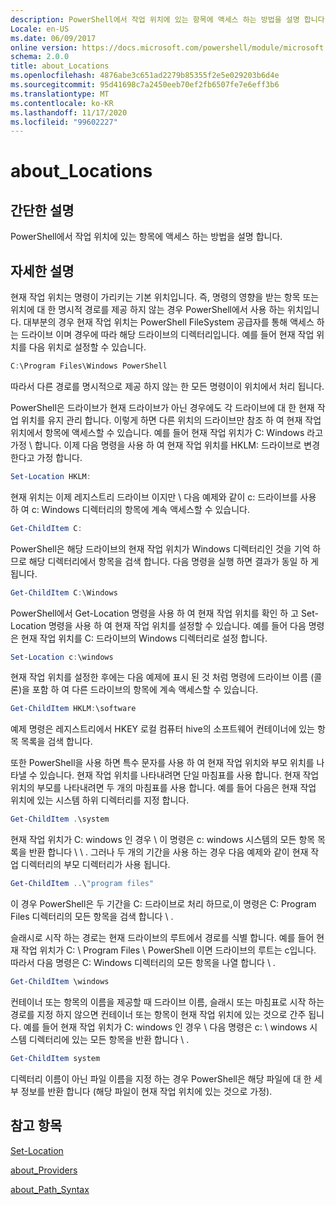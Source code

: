 ```yaml
---
description: PowerShell에서 작업 위치에 있는 항목에 액세스 하는 방법을 설명 합니다.
Locale: en-US
ms.date: 06/09/2017
online version: https://docs.microsoft.com/powershell/module/microsoft.powershell.core/about/about_locations?view=powershell-7.2&WT.mc_id=ps-gethelp
schema: 2.0.0
title: about_Locations
ms.openlocfilehash: 4876abe3c651ad2279b85355f2e5e029203b6d4e
ms.sourcegitcommit: 95d41698c7a2450eeb70ef2fb6507fe7e6eff3b6
ms.translationtype: MT
ms.contentlocale: ko-KR
ms.lasthandoff: 11/17/2020
ms.locfileid: "99602227"
---
```

# <a name="about_locations"></a>about_Locations

## <a name="short-description"></a>간단한 설명
PowerShell에서 작업 위치에 있는 항목에 액세스 하는 방법을 설명 합니다.

## <a name="long-description"></a>자세한 설명

현재 작업 위치는 명령이 가리키는 기본 위치입니다.
즉, 명령의 영향을 받는 항목 또는 위치에 대 한 명시적 경로를 제공 하지 않는 경우 PowerShell에서 사용 하는 위치입니다. 대부분의 경우 현재 작업 위치는 PowerShell FileSystem 공급자를 통해 액세스 하는 드라이브 이며 경우에 따라 해당 드라이브의 디렉터리입니다.
예를 들어 현재 작업 위치를 다음 위치로 설정할 수 있습니다.

```powershell
C:\Program Files\Windows PowerShell
```

따라서 다른 경로를 명시적으로 제공 하지 않는 한 모든 명령이이 위치에서 처리 됩니다.

PowerShell은 드라이브가 현재 드라이브가 아닌 경우에도 각 드라이브에 대 한 현재 작업 위치를 유지 관리 합니다. 이렇게 하면 다른 위치의 드라이브만 참조 하 여 현재 작업 위치에서 항목에 액세스할 수 있습니다.
예를 들어 현재 작업 위치가 C: Windows 라고 가정 \\ 합니다. 이제 다음 명령을 사용 하 여 현재 작업 위치를 HKLM: 드라이브로 변경 한다고 가정 합니다.

```powershell
Set-Location HKLM:
```

현재 위치는 이제 레지스트리 드라이브 이지만 \\ 다음 예제와 같이 c: 드라이브를 사용 하 여 c: Windows 디렉터리의 항목에 계속 액세스할 수 있습니다.

```powershell
Get-ChildItem C:
```

PowerShell은 해당 드라이브의 현재 작업 위치가 Windows 디렉터리인 것을 기억 하므로 해당 디렉터리에서 항목을 검색 합니다. 다음 명령을 실행 하면 결과가 동일 하 게 됩니다.

```powershell
Get-ChildItem C:\Windows
```

PowerShell에서 Get-Location 명령을 사용 하 여 현재 작업 위치를 확인 하 고 Set-Location 명령을 사용 하 여 현재 작업 위치를 설정할 수 있습니다. 예를 들어 다음 명령은 현재 작업 위치를 C: 드라이브의 Windows 디렉터리로 설정 합니다.

```powershell
Set-Location c:\windows
```

현재 작업 위치를 설정한 후에는 다음 예제에 표시 된 것 처럼 명령에 드라이브 이름 (콜론)을 포함 하 여 다른 드라이브의 항목에 계속 액세스할 수 있습니다.

```powershell
Get-ChildItem HKLM:\software
```

예제 명령은 레지스트리에서 HKEY 로컬 컴퓨터 hive의 소프트웨어 컨테이너에 있는 항목 목록을 검색 합니다.

또한 PowerShell을 사용 하면 특수 문자를 사용 하 여 현재 작업 위치와 부모 위치를 나타낼 수 있습니다. 현재 작업 위치를 나타내려면 단일 마침표를 사용 합니다. 현재 작업 위치의 부모를 나타내려면 두 개의 마침표를 사용 합니다. 예를 들어 다음은 현재 작업 위치에 있는 시스템 하위 디렉터리를 지정 합니다.

```powershell
Get-ChildItem .\system
```

현재 작업 위치가 C: windows 인 경우 \\ 이 명령은 c: windows 시스템의 모든 항목 목록을 반환 합니다 \\ \\ . 그러나 두 개의 기간을 사용 하는 경우 다음 예제와 같이 현재 작업 디렉터리의 부모 디렉터리가 사용 됩니다.

```powershell
Get-ChildItem ..\"program files"
```

이 경우 PowerShell은 두 기간을 C: 드라이브로 처리 하므로,이 명령은 C: Program Files 디렉터리의 모든 항목을 검색 합니다 \\ .

슬래시로 시작 하는 경로는 현재 드라이브의 루트에서 경로를 식별 합니다. 예를 들어 현재 작업 위치가 C: \\ Program Files \\ PowerShell 이면 드라이브의 루트는 c입니다. 따라서 다음 명령은 C: Windows 디렉터리의 모든 항목을 나열 합니다 \\ .

```powershell
Get-ChildItem \windows
```

컨테이너 또는 항목의 이름을 제공할 때 드라이브 이름, 슬래시 또는 마침표로 시작 하는 경로를 지정 하지 않으면 컨테이너 또는 항목이 현재 작업 위치에 있는 것으로 간주 됩니다. 예를 들어 현재 작업 위치가 C: windows 인 경우 \\ 다음 명령은 c: \\ windows 시스템 디렉터리에 있는 모든 항목을 반환 합니다 \\ .

```powershell
Get-ChildItem system
```

디렉터리 이름이 아닌 파일 이름을 지정 하는 경우 PowerShell은 해당 파일에 대 한 세부 정보를 반환 합니다 (해당 파일이 현재 작업 위치에 있는 것으로 가정).

## <a name="see-also"></a>참고 항목

[Set-Location](xref:Microsoft.PowerShell.Management.Set-Location)

[about_Providers](about_Providers.md)

[about_Path_Syntax](about_Path_Syntax.md)

